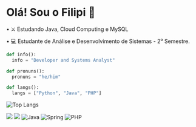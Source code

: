 <div>
<h1>Olá! Sou o Filipi 👋</h1>
<p>• ⚔️ Estudando Java, Cloud Computing e MySQL</p>
<p>• 💻 Estudante de Análise e Desenvolvimento de Sistemas - 2⁰ Semestre.</p>
</div>

```python
def info():
  info = "Developer and Systems Analyst"

def pronuns():
  pronuns = "he/him"

def langs():
  langs = ["Python", "Java", "PHP"]
```

  ![Top Langs](https://github-readme-stats.vercel.app/api/top-langs/?username=filipimantelato&hide_progress=true&theme=tokyonight)

  <a href = "mailto:filipimantelato06@gmail.com"><img src="https://img.shields.io/badge/Gmail-D14836?logo=gmail&logoColor=white"></a>
  <a href="https://www.linkedin.com/in/filipi-mantelato-241610249" target="_blank"><img src="https://img.shields.io/badge/linkedin-%230077B5.svg?logo=linkedin&logoColor=white"></a> 
  ![Java](https://img.shields.io/badge/java-%23ED8B00.svg?logo=java&logoColor=white)
  ![Spring](https://img.shields.io/badge/spring-%236DB33F.svg?logo=spring&logoColor=white)
  ![PHP](https://img.shields.io/badge/php-%23777BB4.svg?logo=php&logoColor=white)


  

